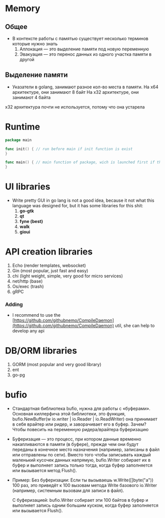 ```table-of-contents
```
# Memory
## Общее
- В контексте работы с памятью существует несколько терминов которые нужно знать
    1. Аллокация — это выделение памяти под новую переменную
    2. Эвакуация — это перенос данных из одного участка памяти в другой
## Выделение памяти
* Указатели в golang, занимают разное кол-во места в памяти.
	На x64 архитектуре, они занимают 8 байт
	На x32 архитектуре, они занимают 4 байта

x32 архитектура почти не используется, потому что она устарела

# Runtime

```go
package main

func init() { // run before main if init function is exist
}

func main() { // main function of package, wich is launched first if there is no init
}
```
# UI libraries

- Write pretty GUI in go lang is not a good idea, because it not what this language was designed for, but it has some libraries for this shit:
    1. **go-gtk**
    2. **qt**
    3. **fyne (best)**
    4. **walk**
    5. **gioui**

# API creation libraries

1. Echo (render templates, websocket)
2. Gin (most popular, just fast and easy)
3. chi (light weight, simple, very good for micro services)
4. net/http (base)
5. Os/exec (trash)
6. gRPC

### Adding

- I recommend to use the [https://github.com/githubnemo/CompileDaemon](https://github.com/githubnemo/CompileDaemon) util, she can help to develop any api

# DB/ORM libraries

1. GORM (most popular and very good library)
2. ent
3. go-pg
# bufio
* Стандартная библиотека bufio, нужна для работы с «буферами». Основная киллерфича этой библиотеки, это функция, bufio.NewBuffer(w io.writer | io.Reader | io.ReadWriter) она принимает в себя врайтер или ридер, и заворачивает его в буфер. Зачем? Чтобы повесить на переменную ридера/врайтера буферизацию
* Буферизация — это процесс, при котором данные временно накапливаются в памяти (в буфере), прежде чем они будут переданы в конечное место назначения (например, записаны в файл или отправлены по сети). Вместо того чтобы записывать каждый маленький кусочек данных напрямую, bufio.Writer собирает их в буфер и выполняет запись только тогда, когда буфер заполняется или вызывается метод Flush().
* Пример:
    Без буферизации: Если ты вызываешь w.Write([]byte("a")) 100 раз, это приведёт к 100 вызовам метода Write базового io.Writer (например, системным вызовам для записи в файл).
    
    С буферизацией: bufio.Writer собирает эти 100 байтов в буфер и выполняет запись одним большим куском, когда буфер заполняется или вызывается Flush().